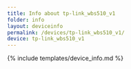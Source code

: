 ```yaml
---
title: Info about tp-link_wbs510_v1
folder: info
layout: deviceinfo
permalink: /devices/tp-link_wbs510_v1/
device: tp-link_wbs510_v1
---
```

{% include templates/device_info.md %}
